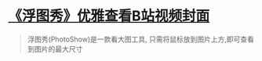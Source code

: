 # [《浮图秀》优雅查看B站视频封面](https://www.v2fy.com/p/064_photoshow/)

> 浮图秀(PhotoShow)是一款看大图工具, 只需将鼠标放到图片上方,即可查看到图片的最大尺寸
